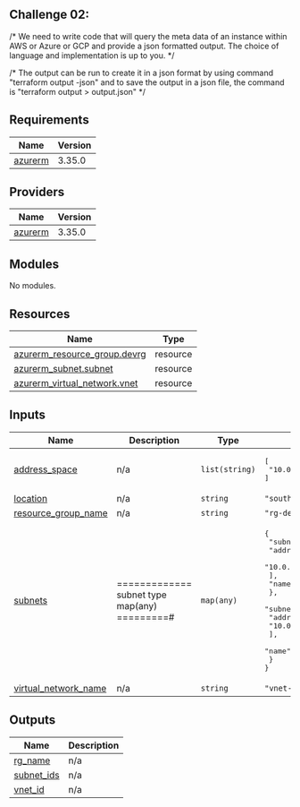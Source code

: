<!-- BEGIN_TF_DOCS -->
## Challenge 02:
/*
We need to write code that will query the meta data of an instance within AWS or Azure or GCP
and provide a json formatted output.
The choice of language and implementation is up to you.
*/

/*
The output can be run to create it in a json format by using command "terraform output -json" and to save the output in a json file, the command is "terraform output > output.json"
*/

## Requirements

| Name | Version |
|------|---------|
| <a name="requirement_azurerm"></a> [azurerm](#requirement\_azurerm) | 3.35.0 |

## Providers

| Name | Version |
|------|---------|
| <a name="provider_azurerm"></a> [azurerm](#provider\_azurerm) | 3.35.0 |

## Modules

No modules.

## Resources

| Name | Type |
|------|------|
| [azurerm_resource_group.devrg](https://registry.terraform.io/providers/hashicorp/azurerm/3.35.0/docs/resources/resource_group) | resource |
| [azurerm_subnet.subnet](https://registry.terraform.io/providers/hashicorp/azurerm/3.35.0/docs/resources/subnet) | resource |
| [azurerm_virtual_network.vnet](https://registry.terraform.io/providers/hashicorp/azurerm/3.35.0/docs/resources/virtual_network) | resource |

## Inputs

| Name | Description | Type | Default | Required |
|------|-------------|------|---------|:--------:|
| <a name="input_address_space"></a> [address\_space](#input\_address\_space) | n/a | `list(string)` | <pre>[<br>  "10.0.0.0/16"<br>]</pre> | no |
| <a name="input_location"></a> [location](#input\_location) | n/a | `string` | `"southindia"` | no |
| <a name="input_resource_group_name"></a> [resource\_group\_name](#input\_resource\_group\_name) | n/a | `string` | `"rg-dev-sample-001"` | no |
| <a name="input_subnets"></a> [subnets](#input\_subnets) | ============= subnet type map(any) =========# | `map(any)` | <pre>{<br>  "subnet_001": {<br>    "address_prefixes": [<br>      "10.0.1.0/24"<br>    ],<br>    "name": "subnet-dev-001"<br>  },<br>  "subnet_002": {<br>    "address_prefixes": [<br>      "10.0.2.0/24"<br>    ],<br>    "name": "subnet-dev-002"<br>  }<br>}</pre> | no |
| <a name="input_virtual_network_name"></a> [virtual\_network\_name](#input\_virtual\_network\_name) | n/a | `string` | `"vnet-dev-sample-001"` | no |

## Outputs

| Name | Description |
|------|-------------|
| <a name="output_rg_name"></a> [rg\_name](#output\_rg\_name) | n/a |
| <a name="output_subnet_ids"></a> [subnet\_ids](#output\_subnet\_ids) | n/a |
| <a name="output_vnet_id"></a> [vnet\_id](#output\_vnet\_id) | n/a |
<!-- END_TF_DOCS -->